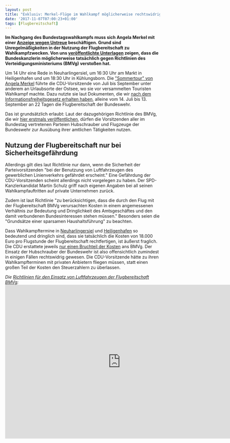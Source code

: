 ```yaml
---
layout: post
title: "Exklusiv: Merkel-Flüge im Wahlkampf möglicherweise rechtswidrig"
date: '2017-11-07T07:00:23+01:00'
tags: [Flugbereitschaft]
---
```


**Im Nachgang des Bundestagswahlkampfs muss sich Angela Merkel mit einer [Anzeige wegen Untreue](http://www.spiegel.de/politik/deutschland/angela-merkel-untreue-anzeige-wegen-guenstiger-wahlkampffluege-a-1166751.html) beschäftigen. Grund sind Unregelmäßigkeiten in der Nutzung der Flugbereitschaft zu Wahlkampfzwecken. Von uns [veröffentlichte Unterlagen](https://fragdenstaat.de/anfrage/flugbereitschaft-zu-wahlkampfzwecken-1/#nachricht-76569) zeigen, dass die Bundeskanzlerin möglicherweise tatsächlich gegen Richtlinien des Verteidigungsministeriums (BMVg) verstoßen hat.**

Um 14 Uhr eine Rede in Neuharlingersiel, um 16:30 Uhr am Markt in Heiligenhafen und um 18:30 Uhr in Kühlungsborn. Die ["Sommertour" von Angela Merkel](https://www.cdu.de/calendar-merkel/month/2017-07) führte die CDU-Vorsitzende von Juli bis September unter anderem an Urlaubsorte der Ostsee, wo sie vor versammelten Touristen Wahlkampf machte. Dazu nutzte sie laut Dokumenten, die wir [nach dem Informationsfreiheitsgesetz erhalten haben](https://fragdenstaat.de/anfrage/flugbereitschaft-zu-wahlkampfzwecken-1/#nachricht-76569), alleine vom 14. Juli bis 13. September an 22 Tagen die Flugbereitschaft der Bundeswehr.

Das ist grundsätzlich erlaubt: Laut der dazugehörigen Richtlinie des BMVg, die wir [hier erstmals veröffentlichen](https://fragdenstaat.de/files/foi/76569/richtlinie.pdf), dürfen die Vorsitzenden aller im Bundestag vertretenen Parteien Hubschrauber und Flugzeuge der Bundeswehr zur Ausübung ihrer amtlichen Tätigkeiten nutzen. 

## Nutzung der Flugbereitschaft nur bei Sicherheitsgefährdung

Allerdings gilt dies laut Richtlinie nur dann, wenn die Sicherheit der Parteivorsitzenden "bei der Benutzung von Luftfahrzeugen des gewerblichen Linienverkehrs gefährdet erscheint." Eine Gefährdung der CDU-Vorsitzenden scheint allerdings nicht vorgelegen zu haben. Der SPD-Kanzlerkandidat Martin Schulz griff nach eigenen Angaben bei all seinen Wahlkampfauftritten auf private Unternehmen zurück.

Zudem ist laut Richtlinie "zu berücksichtigen, dass die durch den Flug mit der Flugbereitschaft BMVg verursachten Kosten in einem angemessenen Verhältnis zur Bedeutung und Dringlichkeit des Amtsgeschäftes und den damit verbundenen Bundesinteressen stehen müssen." Besonders seien die "Grundsätze einer sparsamen Haushaltsführung" zu beachten. 

Dass Wahlkampftermine in [Neuharlingersiel](https://www.cdu.de/termine/sommertour-mit-angela-merkel-neuharlingersiel) und [Heiligenhafen](https://www.cdu.de/termine/sommertour-mit-angela-merkel-heiligenhafen) so bedeutend und dringlich sind, dass sie tatsächlich die Kosten von 18.000 Euro pro Flugstunde der Flugbereitschaft rechtfertigen, ist äußerst fraglich. Die CDU erstattete jeweils [nur einen Bruchteil der Kosten](http://www.spiegel.de/politik/deutschland/angela-merkel-untreue-anzeige-wegen-guenstiger-wahlkampffluege-a-1166751.html) ans BMVg.
Der Einsatz der Hubschrauber der Bundeswehr ist also offensichtlich zumindest in einigen Fällen rechtswidrig gewesen. Die CDU-Vorsitzende hätte zu ihren Wahlkampfterminen mit privaten Anbietern fliegen müssen, statt einen großen Teil der Kosten den Steuerzahlern zu überlassen. 

*Die [Richtlinien für den Einsatz von Luftfahrzeugen der Flugbereitschaft BMVg](https://fragdenstaat.de/files/foi/76569/richtlinie.pdf):*
<embed src="https://fragdenstaat.de/files/foi/76569/richtlinie.pdf" width="750" height="500" type="application/pdf" >

